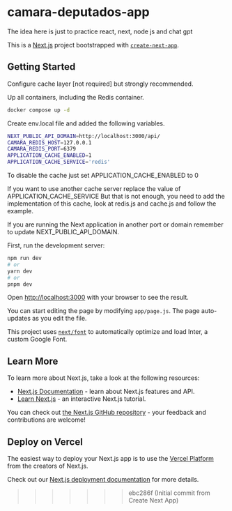 # camara-deputados-app
The idea here is just to practice react, next, node js and chat gpt 

This is a [Next.js](https://nextjs.org/) project bootstrapped with [`create-next-app`](https://github.com/vercel/next.js/tree/canary/packages/create-next-app).

## Getting Started

Configure cache layer [not required] but strongly recommended.

Up all containers, including the Redis container.
```bash
docker compose up -d
```

Create env.local file and added the following variables.
```bash
NEXT_PUBLIC_API_DOMAIN=http://localhost:3000/api/
CAMARA_REDIS_HOST=127.0.0.1
CAMARA_REDIS_PORT=6379 
APPLICATION_CACHE_ENABLED=1 
APPLICATION_CACHE_SERVICE='redis'
```

To disable the cache just set APPLICATION_CACHE_ENABLED to 0

If you want to use another cache server replace the value of APPLICATION_CACHE_SERVICE
But that is not enough, you need to add the implementation of this cache, look at redis.js and cache.js and follow the example.

If you are running the Next application in another port or domain remember to update NEXT_PUBLIC_API_DOMAIN.


First, run the development server:

```bash
npm run dev
# or
yarn dev
# or
pnpm dev
```

Open [http://localhost:3000](http://localhost:3000) with your browser to see the result.

You can start editing the page by modifying `app/page.js`. The page auto-updates as you edit the file.

This project uses [`next/font`](https://nextjs.org/docs/basic-features/font-optimization) to automatically optimize and load Inter, a custom Google Font.

## Learn More

To learn more about Next.js, take a look at the following resources:

- [Next.js Documentation](https://nextjs.org/docs) - learn about Next.js features and API.
- [Learn Next.js](https://nextjs.org/learn) - an interactive Next.js tutorial.

You can check out [the Next.js GitHub repository](https://github.com/vercel/next.js/) - your feedback and contributions are welcome!

## Deploy on Vercel

The easiest way to deploy your Next.js app is to use the [Vercel Platform](https://vercel.com/new?utm_medium=default-template&filter=next.js&utm_source=create-next-app&utm_campaign=create-next-app-readme) from the creators of Next.js.

Check out our [Next.js deployment documentation](https://nextjs.org/docs/deployment) for more details.
>>>>>>> ebc286f (Initial commit from Create Next App)
